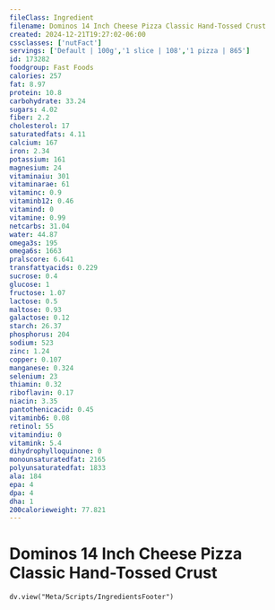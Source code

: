 ```yaml
---
fileClass: Ingredient
filename: Dominos 14 Inch Cheese Pizza Classic Hand-Tossed Crust
created: 2024-12-21T19:27:02-06:00
cssclasses: ['nutFact']
servings: ['Default | 100g','1 slice | 108','1 pizza | 865']
id: 173282
foodgroup: Fast Foods
calories: 257
fat: 8.97
protein: 10.8
carbohydrate: 33.24
sugars: 4.02
fiber: 2.2
cholesterol: 17
saturatedfats: 4.11
calcium: 167
iron: 2.34
potassium: 161
magnesium: 24
vitaminaiu: 301
vitaminarae: 61
vitaminc: 0.9
vitaminb12: 0.46
vitamind: 0
vitamine: 0.99
netcarbs: 31.04
water: 44.87
omega3s: 195
omega6s: 1663
pralscore: 6.641
transfattyacids: 0.229
sucrose: 0.4
glucose: 1
fructose: 1.07
lactose: 0.5
maltose: 0.93
galactose: 0.12
starch: 26.37
phosphorus: 204
sodium: 523
zinc: 1.24
copper: 0.107
manganese: 0.324
selenium: 23
thiamin: 0.32
riboflavin: 0.17
niacin: 3.35
pantothenicacid: 0.45
vitaminb6: 0.08
retinol: 55
vitamindiu: 0
vitamink: 5.4
dihydrophylloquinone: 0
monounsaturatedfat: 2165
polyunsaturatedfat: 1833
ala: 184
epa: 4
dpa: 4
dha: 1
200calorieweight: 77.821
---
```


# Dominos 14 Inch Cheese Pizza Classic Hand-Tossed Crust

```dataviewjs
dv.view("Meta/Scripts/IngredientsFooter")
```